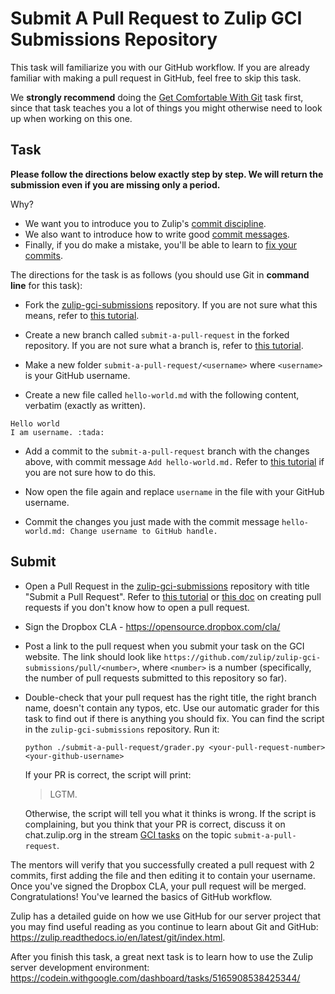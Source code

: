 # Submit A Pull Request to Zulip GCI Submissions Repository

This task will familiarize you with our GitHub workflow.  If you
are already familiar with making a pull request in GitHub, feel free
to skip this task.

We **strongly recommend** doing the
[Get Comfortable With Git](https://codein.withgoogle.com/dashboard/tasks/5415336817983488/)
task first, since that task teaches you a lot of things you might
otherwise need to look up when working on this one.

## Task

**Please follow the directions below exactly step by step. We will return the submission even if you are missing only a period.**

Why?
* We want you to introduce you to Zulip's [commit discipline](http://zulip.readthedocs.io/en/latest/contributing/version-control.html#commit-discipline).
* We also want to introduce how to write good [commit messages](http://zulip.readthedocs.io/en/latest/contributing/version-control.html#commit-messages).
* Finally, if you do make a mistake, you'll be able to learn to [fix your commits](http://zulip.readthedocs.io/en/latest/git/fixing-commits.html).


The directions for the task is as follows (you should use Git in **command line** for this task):

* Fork the [zulip-gci-submissions](https://github.com/zulip/zulip-gci-submissions) repository.
If you are not sure what this means, refer to [this tutorial](
https://guides.github.com/activities/forking/#fork).

* Create a new branch called `submit-a-pull-request` in the forked repository.
If you are not sure what a branch is, refer to [this tutorial](
https://guides.github.com/activities/hello-world/#branch).

* Make a new folder `submit-a-pull-request/<username>` where `<username>` is your GitHub username.

* Create a new file called `hello-world.md` with the following
content, verbatim (exactly as written).

```
Hello world
I am username. :tada:
```

* Add a commit to the `submit-a-pull-request` branch with the changes above,
with commit message `Add hello-world.md.`
Refer to
[this tutorial](https://guides.github.com/activities/hello-world/#commit)
if you are not sure how to do this.

* Now open the file again and replace `username` in the file with your
  GitHub username.

* Commit the changes you just made with the commit message
`hello-world.md: Change username to GitHub handle.`

## Submit

* Open a Pull Request in the [zulip-gci-submissions](
  https://github.com/zulip/zulip-gci-submissions) repository with title
  "Submit a Pull Request". Refer to [this tutorial](
  https://guides.github.com/activities/hello-world/#pr) or 
  [this doc](http://zulip.readthedocs.io/en/latest/git/pull-requests.html#create-a-pull-request) on creating pull requests
  if you don't know how to open a pull request.

* Sign the Dropbox CLA - https://opensource.dropbox.com/cla/

* Post a link to the pull request when you submit your task on the GCI
  website. The link should look like
  `https://github.com/zulip/zulip-gci-submissions/pull/<number>`, where
  `<number>` is a number (specifically, the number of pull requests
  submitted to this repository so far).

* Double-check that your pull request has the right title, the right branch name,
  doesn't contain any typos, etc. Use our automatic grader for this task
  to find out if there is anything you should fix. You can find the script
  in the `zulip-gci-submissions` repository. Run it:
  ```shell
  python ./submit-a-pull-request/grader.py <your-pull-request-number> <your-github-username>
  ```
  If your PR is correct, the script will print:
  > LGTM.

  Otherwise, the script will tell you what it thinks is wrong. If the script
  is complaining, but you think that your PR is correct, discuss it on
  chat.zulip.org in the stream [GCI tasks](
  https://chat.zulip.org/#narrow/stream/GCI.20tasks) on the topic `submit-a-pull-request`.

The mentors will verify that you successfully created a pull request
with 2 commits, first adding the file and then editing it to contain
your username.  Once you've signed the Dropbox CLA, your pull request
will be merged. Congratulations!  You've learned the basics of GitHub
workflow.

Zulip has a detailed guide on how we use GitHub for our server project
that you may find useful reading as you continue to learn about Git and
GitHub: https://zulip.readthedocs.io/en/latest/git/index.html.

After you finish this task, a great next task is to learn how to use
the Zulip server development environment:
https://codein.withgoogle.com/dashboard/tasks/5165908538425344/
